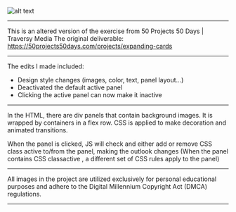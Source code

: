 ![alt text](https://github.com/enzokwan61/JS-Expanding-Card/blob/main/StreetFighterGif.gif)

---

This is an altered version of the exercise from 50 Projects 50 Days | Traversy Media
The original deliverable:  https://50projects50days.com/projects/expanding-cards

---

The edits I made included:  
- Design style changes (images, color, text, panel layout…)  
- Deactivated the default active panel  
- Clicking the active panel can now make it inactive  

---

In the HTML, there are div panels that contain background images. It is wrapped by containers in a flex row. CSS is applied to make decoration and animated transitions.  

When the panel is clicked, JS will check and either add or remove CSS class active to/from the panel, making the outlook changes (When the panel contains CSS classactive , a different set of CSS rules apply to the panel)

---

All images in the project are utilized exclusively for personal educational purposes and adhere to the Digital Millennium Copyright Act (DMCA) regulations.

---

